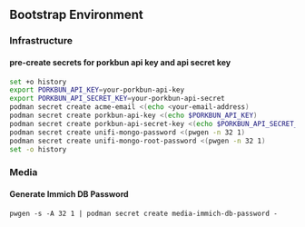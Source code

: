 ## Bootstrap Environment

### Infrastructure

#### pre-create secrets for porkbun api key and api secret key

``` bash
set +o history
export PORKBUN_API_KEY=your-porkbun-api-key
export PORKBUN_API_SECRET_KEY=your-porkbun-api-secret
podman secret create acme-email <(echo <your-email-address)
podman secret create porkbun-api-key <(echo $PORKBUN_API_KEY)
podman secret create porkbun-api-secret-key <(echo $PORKBUN_API_SECRET_KEY)
podman secret create unifi-mongo-password <(pwgen -n 32 1)
podman secret create unifi-mongo-root-password <(pwgen -n 32 1)
set -o history
```

### Media

#### Generate Immich DB Password
`pwgen -s -A 32 1 | podman secret create media-immich-db-password -`
